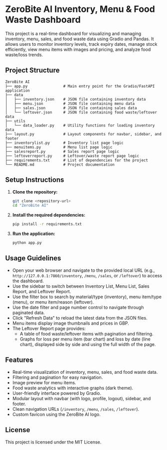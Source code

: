 # ZeroBite AI Inventory, Menu & Food Waste Dashboard

This project is a real-time dashboard for visualizing and managing inventory, menu, sales, and food waste data using Gradio and Pandas. It allows users to monitor inventory levels, track expiry dates, manage stock efficiently, view menu items with images and pricing, and analyze food waste/loss trends.

## Project Structure

```
ZeroBite AI
├── app.py                # Main entry point for the Gradio/FastAPI application
├── data
│   ├── inventory.json    # JSON file containing inventory data
│   ├── menu.json         # JSON file containing menu data
│   ├── sales.json        # JSON file containing sales data
│   └── leftover.json     # JSON file containing food waste/leftover data
├── utils
│   └── data_loader.py    # Utility functions for loading inventory data
├── layout.py             # Layout components for navbar, sidebar, and footer
├── inventorylist.py      # Inventory list page logic
├── menuitems.py          # Menu list page logic
├── salesreport.py        # Sales report page logic
├── leftoverreport.py     # Leftover/waste report page logic
├── requirements.txt      # List of dependencies for the project
└── README.md             # Project documentation
```

## Setup Instructions

1. **Clone the repository:**
   ```sh
   git clone <repository-url>
   cd "ZeroBite AI"
   ```

2. **Install the required dependencies:**
   ```sh
   pip install -r requirements.txt
   ```

3. **Run the application:**
   ```sh
   python app.py
   ```

## Usage Guidelines

- Open your web browser and navigate to the provided local URL (e.g., `http://127.0.0.1:7860/inventory`, `/menu`, `/sales`, or `/leftover`) to access the dashboard.
- Use the sidebar to switch between Inventory List, Menu List, Sales Report, and Leftover Report.
- Use the filter box to search by material/type (inventory), menu item/type (menu), or menu item/reason (leftover).
- Use the date filter and page number control to navigate through paginated data.
- Click "Refresh Data" to reload the latest data from the JSON files.
- Menu items display image thumbnails and prices in GBP.
- The Leftover Report page provides:
  - A table of food waste/leftover items with pagination and filtering.
  - Graphs for loss per menu item (bar chart) and loss by date (line chart), displayed side by side and using the full width of the page.

## Features

- Real-time visualization of inventory, menu, sales, and food waste data.
- Filtering and pagination for easy navigation.
- Image preview for menu items.
- Food waste analytics with interactive graphs (dark theme).
- User-friendly interface powered by Gradio.
- Modular layout with navbar (with logo, profile, logout), sidebar, and footer.
- Clean navigation URLs (`/inventory`, `/menu`, `/sales`, `/leftover`).
- Custom favicon using the ZeroBite AI logo.

## License

This project is licensed under the MIT License.
